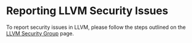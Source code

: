 # Reporting LLVM Security Issues

To report security issues in LLVM, please follow the steps outlined on the
[LLVM Security Group](https://llvm.org/docs/Security.html#how-to-report-a-security-issue)
page.

